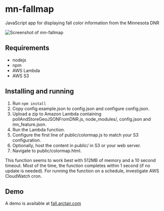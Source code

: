 # mn-fallmap
JavaScript app for displaying fall color information from the Minnesota DNR

![Screenshot of mn-fallmap](https://github.com/arctair/arctair.github.io/raw/master/arctair/mn-fallmap/mn-fallmap.png)

## Requirements
* nodejs
* npm
* AWS Lambda
* AWS S3

## Installing and running
1. Run `npm install`  
2. Copy config.example.json to config.json and configure config.json.  
3. Upload a zip to Amazon Lambda containing pollAndStoreGeoJSONFromDNR.js, node_modules/, config.json and mn_feature.json.
4. Run the Lambda function.
5. Configure the first line of public/colormap.js to match your S3 configuration.
6. Optionally, host the content in public/ in S3 or your web server.
7. Navigate to public/colormap.html.

This function seems to work best with 512MB of memory and a 10 second timeout. Most of the time, the function completes within 1 second (if no update is needed). For running the function on a schedule, investigate AWS CloudWatch cron.

## Demo
A demo is available at [fall.arctair.com](http://fall.arctair.com)
